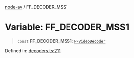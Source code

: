 [node-av](../globals.md) / FF\_DECODER\_MSS1

# Variable: FF\_DECODER\_MSS1

> `const` **FF\_DECODER\_MSS1**: [`FFVideoDecoder`](../type-aliases/FFVideoDecoder.md)

Defined in: [decoders.ts:211](https://github.com/seydx/av/blob/f8631fc881b394300b1479f511d55cf1c370a87f/src/constants/decoders.ts#L211)
